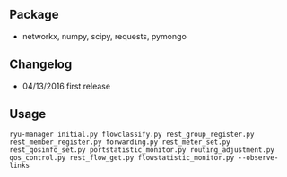 ## Package

- networkx, numpy, scipy, requests, pymongo

## Changelog

- 04/13/2016 first release

## Usage

```
ryu-manager initial.py flowclassify.py rest_group_register.py rest_member_register.py forwarding.py rest_meter_set.py rest_qosinfo_set.py portstatistic_monitor.py routing_adjustment.py qos_control.py rest_flow_get.py flowstatistic_monitor.py --observe-links
```
